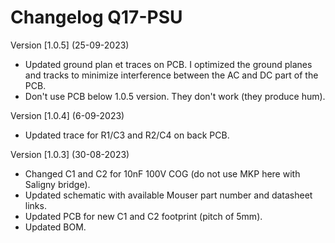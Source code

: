 # Changelog Q17-PSU


Version [1.0.5] (25-09-2023)

- Updated ground plan et traces on PCB. I optimized the ground planes and tracks to minimize interference between the AC and DC part of the PCB.
- Don't use PCB below 1.0.5 version. They don't work (they produce hum).

Version [1.0.4] (6-09-2023)

- Updated trace for R1/C3 and R2/C4 on back PCB.

Version [1.0.3] (30-08-2023)

- Changed C1 and C2 for 10nF 100V COG (do not use MKP here with Saligny bridge).
- Updated schematic with available Mouser part number and datasheet links.
- Updated PCB for new C1 and C2 footprint (pitch of 5mm).
- Updated BOM.
